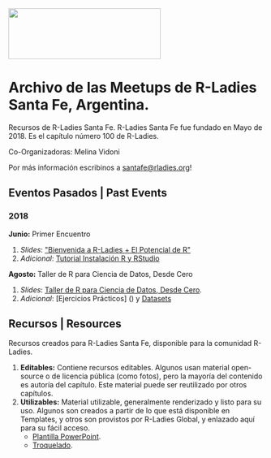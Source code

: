 <img src="https://github.com/rladies/starter-kit/blob/master/logo/R-LadiesGlobal_RBG_online_LogoWithText_Horizontal.png" data-canonical-src="https://github.com/rladies/starter-kit/blob/master/logo/R-LadiesGlobal_RBG_online_LogoWithText_Horizontal.png" width="300" height="100" />

# Archivo de las Meetups de R-Ladies Santa Fe, Argentina.

Recursos de R-Ladies Santa Fe.
R-Ladies Santa Fe fue fundado en Mayo de 2018. Es el capítulo número 100 de R-Ladies.

Co-Organizadoras: Melina Vidoni

Por más información escribinos a santafe@rladies.org!


## Eventos Pasados | Past Events
### 2018
**Junio:** Primer Encuentro
   1. _Slides_: ["Bienvenida a R-Ladies + El Potencial de R"](https://github.com/rladies/meetup-presentations_santafe/blob/master/eventos/2018/01-Junio/Slides%20-%20Bienvenida%20a%20R-Ladies%20Santa%20Fe.pdf)
   2. _Adicional_: [Tutorial Instalación R y RStudio](https://github.com/rladies/meetup-presentations_santafe/blob/master/eventos/2018/01-Junio/Tutorial_R_RStudio.pdf)

**Agosto:** Taller de R para Ciencia de Datos, Desde Cero
   1. _Slides_: [Taller de R para Ciencia de Datos, Desde Cero]().
   2. _Adicional_: [Ejercicios Prácticos] () y [Datasets]()



## Recursos | Resources
Recursos creados para R-Ladies Santa Fe, disponible para la comunidad R-Ladies.
   1. **Editables:** Contiene recursos editables. Algunos usan material open-source o de licencia pública (como fotos), pero la mayoría del contenido es autoría del capítulo. Este material puede ser reutilizado por otros capítulos.
   2. **Utilizables:** Material utilizable, generalmente renderizado y listo para su uso. Algunos son creados a partir de lo que está disponible en Templates, y otros son provistos por R-Ladies Global, y enlazado aquí para su fácil acceso.
        - [Plantilla PowerPoint](https://github.com/rladies/meetup-presentations_santafe/blob/master/recursos/utilizables/RLadiesGlobal_Template.pptx).
        - [Troquelado](https://github.com/rladies/meetup-presentations_santafe/blob/master/recursos/templates/Troquelado.docx).